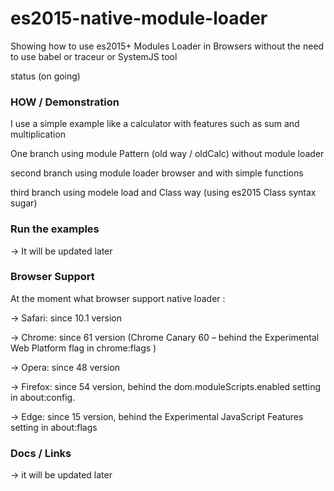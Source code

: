# es2015-native-module-loader 

Showing how to use es2015+ Modules Loader in Browsers without the need to use babel or traceur or SystemJS tool

status (on going)

### HOW /  Demonstration 


I use a simple example like a calculator with features such as sum and multiplication

One branch using module Pattern (old way / oldCalc) without module loader

second branch using module loader browser and with simple functions 

third branch using modele load and Class way (using es2015 Class syntax sugar)


### Run the examples 


 -> It will be updated later


### Browser Support

At the moment what browser support native loader :

-> Safari: since 10.1 version

-> Chrome: since  61 version (Chrome Canary 60 – behind the Experimental Web Platform flag in chrome:flags )

-> Opera: since 48  version 

-> Firefox: since 54 version, behind the dom.moduleScripts.enabled setting in about:config.

-> Edge: since 15 version, behind the Experimental JavaScript Features setting in about:flags


### Docs / Links 


-> it will be updated later




